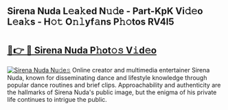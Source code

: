 ## Sirena Nuda L𝚎a𝚔ed N𝚞𝚍e - Part-KpK Vi𝚍𝚎o L𝚎a𝚔s - H𝚘𝚝 O𝚗𝚕yf𝚊ns P𝚑𝚘tos RV4l5

# <h2><a href="http://kf50j9.oniu.top/?m=Sirena+Nuda">🔗👉 🔴 Sirena Nuda P𝚑ot𝚘𝚜 V𝚒d𝚎o</a></h2>

[![Sirena Nuda Nu𝚍e𝚜](https://i.imgur.com/0qMVB7G.gif)](http://kf50j9.oniu.top/?m=Sirena+Nuda)
Online creator and multimedia entertainer Sirena Nuda, known for disseminating dance and lifestyle knowledge through popular dance routines and brief clips. Approachability and authenticity are the hallmarks of Sirena Nuda's public image, but the enigma of his private life continues to intrigue the public.  
